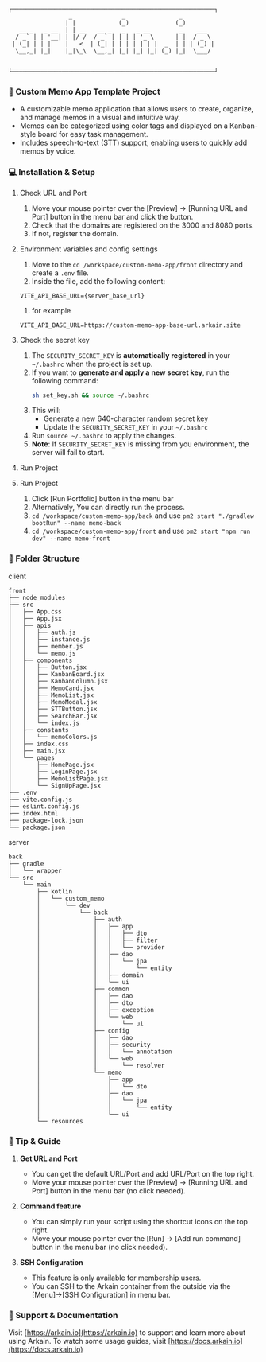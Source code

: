 ```
┌─────────────────────────────────────────────────────────┐
                 _              _               _
                | |            (_)             (_)
   __ _   _ __  | | __   __ _   _   _ __        _    ___
  / _` | | '__| | |/ /  / _` | | | | '_ \      | |  / _ \
 | (_| | | |    |   <  | (_| | | | | | | |  _  | | | (_) |
  \__,_| |_|    |_|\_\  \__,_| |_| |_| |_| (_) |_|  \___/


└─────────────────────────────────────────────────────────┘
```

### 📝 Custom Memo App Template Project
* A customizable memo application that allows users to create, organize, and manage memos in a visual and intuitive way.
* Memos can be categorized using color tags and displayed on a Kanban-style board for easy task management.
* Includes speech-to-text (STT) support, enabling users to quickly add memos by voice.

### 💻 Installation & Setup
1. Check URL and Port
   1. Move your mouse pointer over the [Preview] → [Running URL and Port] button in the menu bar and click the button.
   2. Check that the domains are registered on the 3000 and 8080 ports.
   3. If not, register the domain.

2. Environment variables and config settings
   1. Move to the `cd /workspace/custom-memo-app/front` directory and create a `.env` file.  
   2. Inside the file, add the following content:
   ```shell
   VITE_API_BASE_URL={server_base_url}
   ```
      1. for example
      ```
      VITE_API_BASE_URL=https://custom-memo-app-base-url.arkain.site
      ```

3. Check the secret key
   1. The `SECURITY_SECRET_KEY` is **automatically registered** in your `~/.bashrc` when the project is set up.
   2. If you want to **generate and apply a new secret key**, run the following command:
      ```bash
      sh set_key.sh && source ~/.bashrc
      ```
   3. This will:
      * Generate a new 640-character random secret key
      * Update the `SECURITY_SECRET_KEY` in your `~/.bashrc`
   4. Run `source ~/.bashrc` to apply the changes.
   5. **Note**: If `SECURITY_SECRET_KEY` is missing from you environment, the server will fail to start.
4. Run Project
5. Run Project
   1. Click [Run Portfolio] button in the menu bar
   2. Alternatively, You can directly run the process.
   3. `cd /workspace/custom-memo-app/back` and use `pm2 start "./gradlew bootRun" --name memo-back`
   4. `cd /workspace/custom-memo-app/front` and use `pm2 start "npm run dev" --name memo-front`

### 📂 Folder Structure
client
```
front
├── node_modules
├── src
│   ├── App.css
│   ├── App.jsx
│   ├── apis
│   │   ├── auth.js
│   │   ├── instance.js
│   │   ├── member.js
│   │   └── memo.js
│   ├── components
│   │   ├── Button.jsx
│   │   ├── KanbanBoard.jsx
│   │   ├── KanbanColumn.jsx
│   │   ├── MemoCard.jsx
│   │   ├── MemoList.jsx
│   │   ├── MemoModal.jsx
│   │   ├── STTButton.jsx
│   │   ├── SearchBar.jsx
│   │   └── index.js
│   ├── constants
│   │   └── memoColors.js
│   ├── index.css
│   ├── main.jsx
│   └── pages
│       ├── HomePage.jsx
│       ├── LoginPage.jsx
│       ├── MemoListPage.jsx
│       └── SignUpPage.jsx
├── .env
├── vite.config.js
├── eslint.config.js
├── index.html
├── package-lock.json
└── package.json
```

server
```
back
├── gradle
│   └── wrapper
└── src
    └── main
        ├── kotlin
        │   └── custom_memo
        │       └── dev
        │           └── back
        │               ├── auth
        │               │   ├── app
        │               │   │   ├── dto
        │               │   │   ├── filter
        │               │   │   └── provider
        │               │   ├── dao
        │               │   │   └── jpa
        │               │   │       └── entity
        │               │   ├── domain
        │               │   └── ui
        │               ├── common
        │               │   ├── dao
        │               │   ├── dto
        │               │   ├── exception
        │               │   └── web
        │               │       └── ui
        │               ├── config
        │               │   ├── dao
        │               │   ├── security
        │               │   │   └── annotation
        │               │   └── web
        │               │       └── resolver
        │               └── memo
        │                   ├── app
        │                   │   └── dto
        │                   ├── dao
        │                   │   └── jpa
        │                   │       └── entity
        │                   └── ui
        └── resources
```

### 🔧 Tip & Guide
1. **Get URL and Port**
   - You can get the default URL/Port and add URL/Port on the top right.
   - Move your mouse pointer over the [Preview] → [Running URL and Port] button in the menu bar (no click needed).

2. **Command feature**
   - You can simply run your script using the shortcut icons on the top right.
   - Move your mouse pointer over the [Run] → [Add run command] button in the menu bar (no click needed).

3. **SSH Configuration**
   - This feature is only available for membership users.
   - You can SSH to the Arkain container from the outside via the [Menu]->[SSH Configuration] in menu bar.

### 💬 Support & Documentation
Visit [https://arkain.io](https://arkain.io) to support and learn more about using Arkain.
To watch some usage guides, visit [https://docs.arkain.io](https://docs.arkain.io)
